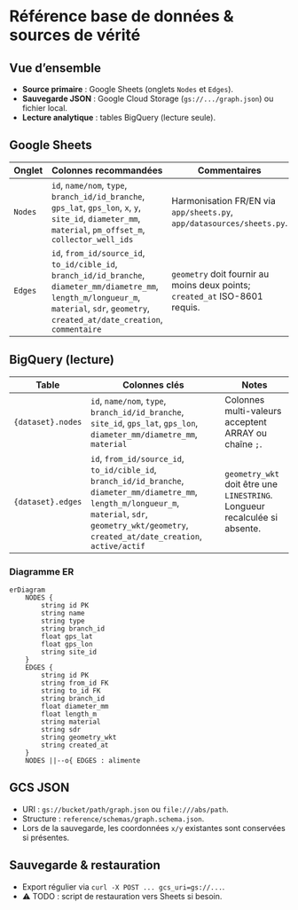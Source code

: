 # Référence base de données & sources de vérité

## Vue d’ensemble
- **Source primaire** : Google Sheets (onglets `Nodes` et `Edges`).
- **Sauvegarde JSON** : Google Cloud Storage (`gs://.../graph.json`) ou fichier local.
- **Lecture analytique** : tables BigQuery (lecture seule).

## Google Sheets
| Onglet | Colonnes recommandées | Commentaires |
| --- | --- | --- |
| `Nodes` | `id`, `name/nom`, `type`, `branch_id/id_branche`, `gps_lat`, `gps_lon`, `x`, `y`, `site_id`, `diameter_mm`, `material`, `pm_offset_m`, `collector_well_ids` | Harmonisation FR/EN via `app/sheets.py`, `app/datasources/sheets.py`. |
| `Edges` | `id`, `from_id/source_id`, `to_id/cible_id`, `branch_id/id_branche`, `diameter_mm/diametre_mm`, `length_m/longueur_m`, `material`, `sdr`, `geometry`, `created_at/date_creation`, `commentaire` | `geometry` doit fournir au moins deux points; `created_at` ISO-8601 requis. |

## BigQuery (lecture)
| Table | Colonnes clés | Notes |
| --- | --- | --- |
| `{dataset}.nodes` | `id`, `name/nom`, `type`, `branch_id/id_branche`, `site_id`, `gps_lat`, `gps_lon`, `diameter_mm/diametre_mm`, `material` | Colonnes multi-valeurs acceptent ARRAY ou chaîne `;`. |
| `{dataset}.edges` | `id`, `from_id/source_id`, `to_id/cible_id`, `branch_id/id_branche`, `diameter_mm/diametre_mm`, `length_m/longueur_m`, `material`, `sdr`, `geometry_wkt/geometry`, `created_at/date_creation`, `active/actif` | `geometry_wkt` doit être une `LINESTRING`. Longueur recalculée si absente. |

### Diagramme ER
```mermaid
erDiagram
    NODES {
        string id PK
        string name
        string type
        string branch_id
        float gps_lat
        float gps_lon
        string site_id
    }
    EDGES {
        string id PK
        string from_id FK
        string to_id FK
        string branch_id
        float diameter_mm
        float length_m
        string material
        string sdr
        string geometry_wkt
        string created_at
    }
    NODES ||--o{ EDGES : alimente
```

## GCS JSON
- URI : `gs://bucket/path/graph.json` ou `file:///abs/path`.
- Structure : `reference/schemas/graph.schema.json`.
- Lors de la sauvegarde, les coordonnées `x/y` existantes sont conservées si présentes.

## Sauvegarde & restauration
- Export régulier via `curl -X POST ... gcs_uri=gs://...`.
- ⚠️ TODO : script de restauration vers Sheets si besoin.
